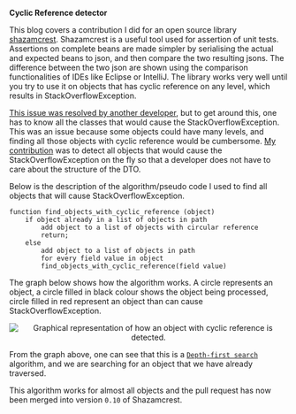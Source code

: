 **Cyclic Reference detector**

This blog covers a contribution I did for an open source library [shazamcrest](https://github.com/shazam/shazamcrest). Shazamcrest is a useful tool used for assertion of unit tests. Assertions on complete beans are made simpler by serialising the actual and expected beans to json, and then compare the two resulting jsons. The difference between the two json are shown using the comparison functionalities of IDEs like Eclipse or IntelliJ. The library works very well until you try to use it on objects that has cyclic reference on any level, which results in StackOverflowException.
<!--more-->

[This issue was resolved by another developer](http://www.briandupreez.net/2014/07/tdd-hamcrest-shazamcrest.html), but to get around this, one has to know all the classes that would cause the StackOverflowException. This was an issue because some objects could have many levels, and finding all those objects with cyclic reference would be cumbersome. [My contribution](https://github.com/shazam/shazamcrest/blob/master/src/main/java/com/shazam/shazamcrest/CyclicReferenceDetector.java) was to detect all objects that would cause the StackOverflowException on the fly so that a developer does not have to care about the structure of the DTO.

Below is the description of the algorithm/pseudo code I used to find all objects that will cause StackOverflowException.

```
function find_objects_with_cyclic_reference (object)
	if object already in a list of objects in path
		add object to a list of objects with circular reference
		return;
	else
		add object to a list of objects in path
		for every field value in object
		find_objects_with_cyclic_reference(field value)
```

The graph below shows how the algorithm works. A circle represents an object, a circle filled in black colour shows the object being processed, circle filled in red represent an object than can cause StackOverflowException.

<center>
  <img title="Graphical representation of how an object with cyclic reference is detected." src="{{ site.baseurl }}/images/wizard.jpg"/>
</center>

From the graph above, one can see that this is a [`Depth-first search`](https://en.wikipedia.org/wiki/Depth-first_search) algorithm, and we are searching for an object that we have already traversed.

This algorithm works for almost all objects and the pull request has now been merged into version `0.10` of Shazamcrest.
